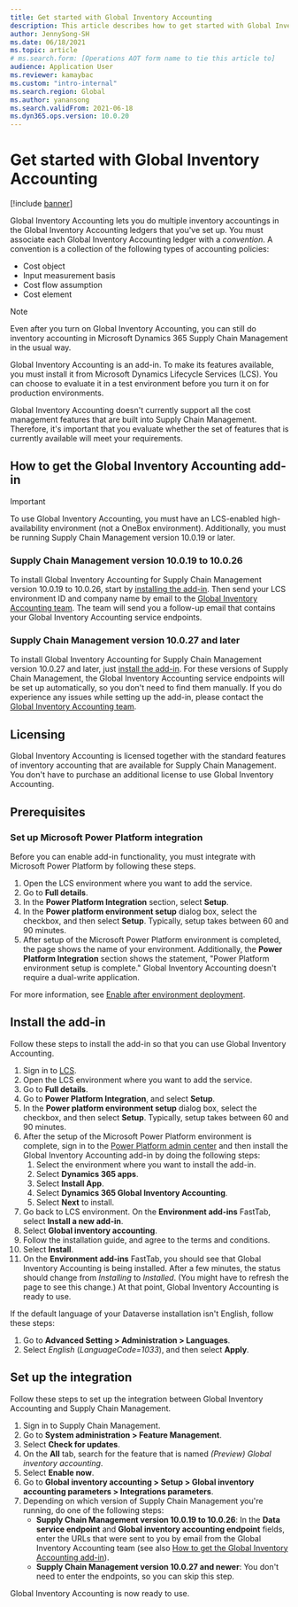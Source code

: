 ```yaml
---
title: Get started with Global Inventory Accounting
description: This article describes how to get started with Global Inventory Accounting.
author: JennySong-SH
ms.date: 06/18/2021
ms.topic: article
# ms.search.form: [Operations AOT form name to tie this article to]
audience: Application User
ms.reviewer: kamaybac
ms.custom: "intro-internal"
ms.search.region: Global
ms.author: yanansong
ms.search.validFrom: 2021-06-18
ms.dyn365.ops.version: 10.0.20
---
```


# Get started with Global Inventory Accounting

[!include [banner](../includes/banner.md)]

Global Inventory Accounting lets you do multiple inventory accountings in the Global Inventory Accounting ledgers that you've set up. You must associate each Global Inventory Accounting ledger with a *convention*. A convention is a collection of the following types of accounting policies:

- Cost object
- Input measurement basis
- Cost flow assumption
- Cost element

> [!NOTE]
> Even after you turn on Global Inventory Accounting, you can still do inventory accounting in Microsoft Dynamics 365 Supply Chain Management in the usual way.

Global Inventory Accounting is an add-in. To make its features available, you must install it from Microsoft Dynamics Lifecycle Services (LCS). You can choose to evaluate it in a test environment before you turn it on for production environments.

Global Inventory Accounting doesn't currently support all the cost management features that are built into Supply Chain Management. Therefore, it's important that you evaluate whether the set of features that is currently available will meet your requirements.

## <a name="sign-up"></a>How to get the Global Inventory Accounting add-in

> [!IMPORTANT]
> To use Global Inventory Accounting, you must have an LCS-enabled high-availability environment (not a OneBox environment). Additionally, you must be running Supply Chain Management version 10.0.19 or later.

### Supply Chain Management version 10.0.19 to 10.0.26

To install Global Inventory Accounting for Supply Chain Management version 10.0.19 to 10.0.26, start by [installing the add-in](#install). Then send your LCS environment ID and company name by email to the [Global Inventory Accounting team](mailto:GlobalInvAccount@microsoft.com). The team will send you a follow-up email that contains your Global Inventory Accounting service endpoints.

### Supply Chain Management version 10.0.27 and later

To install Global Inventory Accounting for Supply Chain Management version 10.0.27 and later, just [install the add-in](#install). For these versions of Supply Chain Management, the Global Inventory Accounting service endpoints will be set up automatically, so you don't need to find them manually. If you do experience any issues while setting up the add-in, please contact the [Global Inventory Accounting team](mailto:GlobalInvAccount@microsoft.com).

## Licensing

Global Inventory Accounting is licensed together with the standard features of inventory accounting that are available for Supply Chain Management. You don't have to purchase an additional license to use Global Inventory Accounting.

## Prerequisites

### Set up Microsoft Power Platform integration

Before you can enable add-in functionality, you must integrate with Microsoft Power Platform by following these steps.

1. Open the LCS environment where you want to add the service.
1. Go to **Full details**.
1. In the **Power Platform Integration** section, select **Setup**.
1. In the **Power platform environment setup** dialog box, select the checkbox, and then select **Setup**. Typically, setup takes between 60 and 90 minutes.
1. After setup of the Microsoft Power Platform environment is completed, the page shows the name of your environment. Additionally, the **Power Platform Integration** section shows the statement, "Power Platform environment setup is complete." Global Inventory Accounting doesn't require a dual-write application.

For more information, see [Enable after environment deployment](../../fin-ops-core/dev-itpro/power-platform/enable-power-platform-integration.md#enable-after-deploy).

## <a name="install"></a>Install the add-in

Follow these steps to install the add-in so that you can use Global Inventory Accounting.

1. Sign in to [LCS](https://lcs.dynamics.com/Logon/Index).
1. Open the LCS environment where you want to add the service.
1. Go to **Full details**.
1. Go to **Power Platform Integration**, and select **Setup**.
1. In the **Power platform environment setup** dialog box, select the checkbox, and then select **Setup**. Typically, setup takes between 60 and 90 minutes.
1. After the setup of the Microsoft Power Platform environment is complete, sign in to the [Power Platform admin center](https://admin.powerplatform.microsoft.com) and then install the Global Inventory Accounting add-in by doing the following steps:
   1. Select the environment where you want to install the add-in.
   1. Select **Dynamics 365 apps**.
   1. Select **Install App**.
   1. Select **Dynamics 365 Global Inventory Accounting**.
   1. Select **Next** to install.
1. Go back to LCS environment. On the **Environment add-ins** FastTab, select **Install a new add-in**.
1. Select **Global inventory accounting**.
1. Follow the installation guide, and agree to the terms and conditions.
1. Select **Install**.
1. On the **Environment add-ins** FastTab, you should see that Global Inventory Accounting is being installed. After a few minutes, the status should change from *Installing* to *Installed*. (You might have to refresh the page to see this change.) At that point, Global Inventory Accounting is ready to use.

If the default language of your Dataverse installation isn't English, follow these steps:
1. Go to **Advanced Setting \> Administration \> Languages**.
1. Select *English* (*LanguageCode=1033*), and then select **Apply**.

## Set up the integration

Follow these steps to set up the integration between Global Inventory Accounting and Supply Chain Management.

1. Sign in to Supply Chain Management.
1. Go to **System administration \> Feature Management**.
1. Select **Check for updates**.
1. On the **All** tab, search for the feature that is named *(Preview) Global inventory accounting*.
1. Select **Enable now**.
1. Go to **Global inventory accounting \> Setup \> Global inventory accounting parameters \> Integrations parameters**.
1. Depending on which version of Supply Chain Management you're running, do one of the following steps:
    - **Supply Chain Management version 10.0.19 to 10.0.26**: In the **Data service endpoint** and **Global inventory accounting endpoint** fields, enter the URLs that were sent to you by email from the Global Inventory Accounting team (see also [How to get the Global Inventory Accounting add-in](#sign-up)).
    - **Supply Chain Management version 10.0.27 and newer**: You don't need to enter the endpoints, so you can skip this step.

Global Inventory Accounting is now ready to use.
